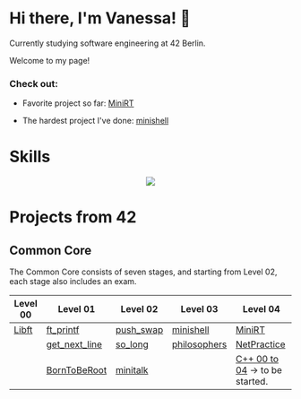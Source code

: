 # Hi there, I'm Vanessa! 🤗
Currently studying software engineering at 42 Berlin.

Welcome to my page!


### Check out:
+ Favorite project so far: [MiniRT](https://github.com/vados-sa/42MiniRT)

+ The hardest project I've done: [minishell](https://github.com/vados-sa/42minishell)


# Skills
<p align="center">
  <a href="https://skillicons.dev">
    <img src="https://skillicons.dev/icons?i=c,git,github,bash,linux,vim,vscode,notion,python" />
  </a>
</p>


# Projects from 42

## Common Core
The Common Core consists of seven stages, and starting from Level 02, each stage also includes an exam.

| Level 00        | Level 01        | Level 02        | Level 03        | Level 04        |
|----------------|----------------|----------------|----------------|----------------|
| [Libft]()      | [ft_printf]()   | [push_swap]()  | [minishell](https://github.com/vados-sa/42minishell) | [MiniRT](https://github.com/vados-sa/42MiniRT) |
|                | [get_next_line]() | [so_long]()   | [philosophers]() | [NetPractice]() |
|                | [BornToBeRoot]() | [minitalk]()   |                 | [C++ 00 to 04]() -> to be started. |

